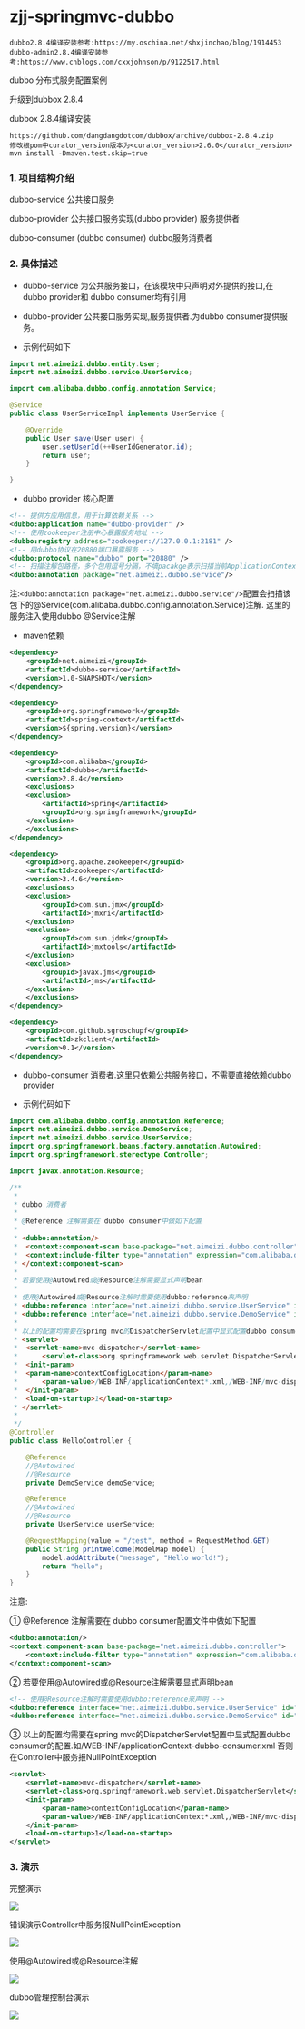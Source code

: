 # zjj-springmvc-dubbo


```
dubbo2.8.4编译安装参考:https://my.oschina.net/shxjinchao/blog/1914453 
dubbo-admin2.8.4编译安装参考:https://www.cnblogs.com/cxxjohnson/p/9122517.html
```


dubbo 分布式服务配置案例

升级到dubbox 2.8.4

dubbox 2.8.4编译安装

```
https://github.com/dangdangdotcom/dubbox/archive/dubbox-2.8.4.zip
修改根pom中curator_version版本为<curator_version>2.6.0</curator_version>
mvn install -Dmaven.test.skip=true
```

### 1. 项目结构介绍

dubbo-service 公共接口服务

dubbo-provider 公共接口服务实现(dubbo provider) 服务提供者

dubbo-consumer (dubbo consumer) dubbo服务消费者

### 2. 具体描述

* dubbo-service 为公共服务接口，在该模块中只声明对外提供的接口,在dubbo provider和 dubbo consumer均有引用

* dubbo-provider 公共接口服务实现,服务提供者.为dubbo consumer提供服务。

* 示例代码如下

```java
import net.aimeizi.dubbo.entity.User;
import net.aimeizi.dubbo.service.UserService;

import com.alibaba.dubbo.config.annotation.Service;

@Service
public class UserServiceImpl implements UserService {

	@Override
	public User save(User user) {
		user.setUserId(++UserIdGenerator.id);
		return user;
	}

}
```
* dubbo provider 核心配置

```xml
<!-- 提供方应用信息，用于计算依赖关系 -->
<dubbo:application name="dubbo-provider" />
<!-- 使用zookeeper注册中心暴露服务地址 -->
<dubbo:registry address="zookeeper://127.0.0.1:2181" />
<!-- 用dubbo协议在20880端口暴露服务 -->
<dubbo:protocol name="dubbo" port="20880" />
<!-- 扫描注解包路径，多个包用逗号分隔，不填pacakge表示扫描当前ApplicationContext中所有的类 -->
<dubbo:annotation package="net.aimeizi.dubbo.service"/>
```
注:`<dubbo:annotation package="net.aimeizi.dubbo.service"/>`配置会扫描该包下的@Service(com.alibaba.dubbo.config.annotation.Service)注解. 这里的服务注入使用dubbo @Service注解

* maven依赖

```xml
<dependency>
    <groupId>net.aimeizi</groupId>
    <artifactId>dubbo-service</artifactId>
    <version>1.0-SNAPSHOT</version>
</dependency>

<dependency>
    <groupId>org.springframework</groupId>
    <artifactId>spring-context</artifactId>
    <version>${spring.version}</version>
</dependency>

<dependency>
    <groupId>com.alibaba</groupId>
    <artifactId>dubbo</artifactId>
    <version>2.8.4</version>
    <exclusions>
	<exclusion>
	    <artifactId>spring</artifactId>
	    <groupId>org.springframework</groupId>
	</exclusion>
    </exclusions>
</dependency>

<dependency>
    <groupId>org.apache.zookeeper</groupId>
    <artifactId>zookeeper</artifactId>
    <version>3.4.6</version>
    <exclusions>
	<exclusion>
	    <groupId>com.sun.jmx</groupId>
	    <artifactId>jmxri</artifactId>
	</exclusion>
	<exclusion>
	    <groupId>com.sun.jdmk</groupId>
	    <artifactId>jmxtools</artifactId>
	</exclusion>
	<exclusion>
	    <groupId>javax.jms</groupId>
	    <artifactId>jms</artifactId>
	</exclusion>
    </exclusions>
</dependency>

<dependency>
    <groupId>com.github.sgroschupf</groupId>
    <artifactId>zkclient</artifactId>
    <version>0.1</version>
</dependency>
```

* dubbo-consumer 消费者.这里只依赖公共服务接口，不需要直接依赖dubbo provider

* 示例代码如下

```java
import com.alibaba.dubbo.config.annotation.Reference;
import net.aimeizi.dubbo.service.DemoService;
import net.aimeizi.dubbo.service.UserService;
import org.springframework.beans.factory.annotation.Autowired;
import org.springframework.stereotype.Controller;

import javax.annotation.Resource;

/**
 *
 * dubbo 消费者
 *
 * @Reference 注解需要在 dubbo consumer中做如下配置
 *
 * <dubbo:annotation/>
 *	<context:component-scan base-package="net.aimeizi.dubbo.controller">
 *	<context:include-filter type="annotation" expression="com.alibaba.dubbo.config.annotation.Reference"/>
 * </context:component-scan>
 *
 * 若要使用@Autowired或@Resource注解需要显式声明bean
 *
 * 使用@Autowired或@Resource注解时需要使用dubbo:reference来声明
 * <dubbo:reference interface="net.aimeizi.dubbo.service.UserService" id="userService"/>
 * <dubbo:reference interface="net.aimeizi.dubbo.service.DemoService" id="demoService"/>
 *
 * 以上的配置均需要在spring mvc的DispatcherServlet配置中显式配置dubbo consumer的配置.如/WEB-INF/applicationContext-dubbo-consumer.xml 否则在Controller中服务报NullPointException
 * <servlet>
 *	<servlet-name>mvc-dispatcher</servlet-name>
 *		<servlet-class>org.springframework.web.servlet.DispatcherServlet</servlet-class>
 *	<init-param>
 *	<param-name>contextConfigLocation</param-name>
 *		<param-value>/WEB-INF/applicationContext*.xml,/WEB-INF/mvc-dispatcher-servlet.xml</param-value>
 *	</init-param>
 *	<load-on-startup>1</load-on-startup>
 * </servlet>
 *
 */
@Controller
public class HelloController {

	@Reference
	//@Autowired
	//@Resource
	private DemoService demoService;

	@Reference
	//@Autowired
	//@Resource
	private UserService userService;

	@RequestMapping(value = "/test", method = RequestMethod.GET)
	public String printWelcome(ModelMap model) {
		model.addAttribute("message", "Hello world!");
		return "hello";
	}
}
```

注意:

① @Reference 注解需要在 dubbo consumer配置文件中做如下配置
```xml
<dubbo:annotation/>
<context:component-scan base-package="net.aimeizi.dubbo.controller">
	<context:include-filter type="annotation" expression="com.alibaba.dubbo.config.annotation.Reference"/>
</context:component-scan>
```

② 若要使用@Autowired或@Resource注解需要显式声明bean

```xml
<!-- 使用@Resource注解时需要使用dubbo:reference来声明 -->
<dubbo:reference interface="net.aimeizi.dubbo.service.UserService" id="userService"/>
<dubbo:reference interface="net.aimeizi.dubbo.service.DemoService" id="demoService"/>
```

③ 以上的配置均需要在spring mvc的DispatcherServlet配置中显式配置dubbo consumer的配置.如/WEB-INF/applicationContext-dubbo-consumer.xml 否则在Controller中服务报NullPointException

```xml
<servlet>
	<servlet-name>mvc-dispatcher</servlet-name>
	<servlet-class>org.springframework.web.servlet.DispatcherServlet</servlet-class>
	<init-param>
		<param-name>contextConfigLocation</param-name>
		<param-value>/WEB-INF/applicationContext*.xml,/WEB-INF/mvc-dispatcher-servlet.xml</param-value>
	</init-param>
	<load-on-startup>1</load-on-startup>
</servlet>
```

### 3. 演示

完整演示

![](Screenshots/1.gif)

错误演示Controller中服务报NullPointException

![](Screenshots/2.gif)

使用@Autowired或@Resource注解

![](Screenshots/3.gif)

dubbo管理控制台演示

![](Screenshots/dubbo.gif)


